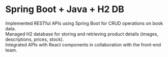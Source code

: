 # Spring Boot + Java + H2 DB <br>
Implemented RESTful APIs using Spring Boot for CRUD 
operations on book data. <br>
Managed H2 database for storing and retrieving product 
details (images, descriptions, prices, stock). <br>
Integrated APIs with React components in collaboration with 
the front-end team. 

